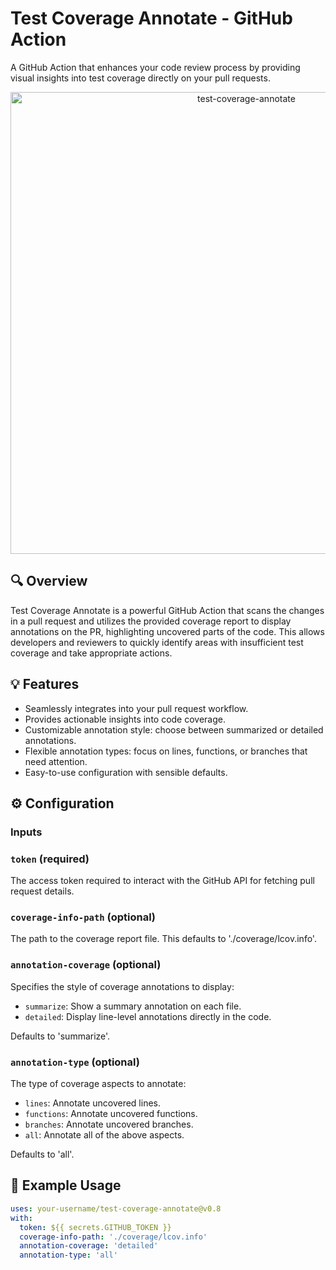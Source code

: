 # Test Coverage Annotate - GitHub Action

A GitHub Action that enhances your code review process by providing visual insights into test coverage directly on your pull requests.

<p align="center">
  <img width="739" alt="test-coverage-annotate" src="https://github.com/ZainAmjad68/test-coverage-annotate/assets/53145353/dd63374d-9251-4010-817d-c0eb17f4875d">
</p>

## :mag: Overview

Test Coverage Annotate is a powerful GitHub Action that scans the changes in a pull request and utilizes the provided coverage report to display annotations on the PR, highlighting uncovered parts of the code. This allows developers and reviewers to quickly identify areas with insufficient test coverage and take appropriate actions.

## :bulb: Features

- Seamlessly integrates into your pull request workflow.
- Provides actionable insights into code coverage.
- Customizable annotation style: choose between summarized or detailed annotations.
- Flexible annotation types: focus on lines, functions, or branches that need attention.
- Easy-to-use configuration with sensible defaults.

## :gear: Configuration

### Inputs

### `token` (required)

The access token required to interact with the GitHub API for fetching pull request details.

### `coverage-info-path` (optional)

The path to the coverage report file. This defaults to './coverage/lcov.info'.

### `annotation-coverage` (optional)

Specifies the style of coverage annotations to display:
- `summarize`: Show a summary annotation on each file.
- `detailed`: Display line-level annotations directly in the code.

Defaults to 'summarize'.

### `annotation-type` (optional)

The type of coverage aspects to annotate:
- `lines`: Annotate uncovered lines.
- `functions`: Annotate uncovered functions.
- `branches`: Annotate uncovered branches.
- `all`: Annotate all of the above aspects.

Defaults to 'all'.

## :rocket: Example Usage

```yaml
uses: your-username/test-coverage-annotate@v0.8
with:
  token: ${{ secrets.GITHUB_TOKEN }}
  coverage-info-path: './coverage/lcov.info'
  annotation-coverage: 'detailed'
  annotation-type: 'all'
```
